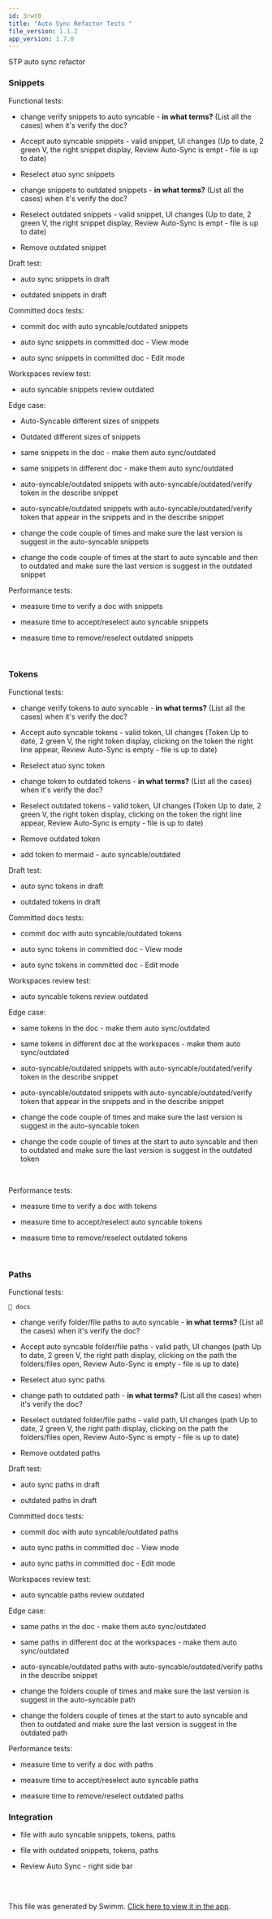 ```yaml
---
id: 3rwt0
title: "Auto Sync Refactor Tests "
file_version: 1.1.2
app_version: 1.7.0
---
```


STP auto sync refactor

### Snippets

Functional tests:

*   change verify snippets to auto syncable - **in what terms?** (List all the cases) when it's verify the doc?

*   Accept auto syncable snippets - valid snippet, UI changes (Up to date, 2 green V, the right snippet display, Review Auto-Sync is empt - file is up to date)

*   Reselect atuo sync snippets

*   change snippets to outdated snippets - **in what terms?** (List all the cases) when it's verify the doc?

*   Reselect outdated snippets - valid snippet, UI changes (Up to date, 2 green V, the right snippet display, Review Auto-Sync is empt - file is up to date)

*   Remove outdated snippet

Draft test:

*   auto sync snippets in draft

*   outdated snippets in draft

Committed docs tests:

*   commit doc with auto syncable/outdated snippets

*   auto sync snippets in committed doc - View mode

*   auto sync snippets in committed doc - Edit mode

Workspaces review test:

*   auto syncable snippets review outdated

Edge case:

*   Auto-Syncable different sizes of snippets

*   Outdated different sizes of snippets

*   same snippets in the doc - make them auto sync/outdated

*   same snippets in different doc - make them auto sync/outdated

*   auto-syncable/outdated snippets with auto-syncable/outdated/verify token in the describe snippet

*   auto-syncable/outdated snippets with auto-syncable/outdated/verify token that appear in the snippets and in the describe snippet

*   change the code couple of times and make sure the last version is suggest in the auto-syncable snippets

*   change the code couple of times at the start to auto syncable and then to outdated and make sure the last version is suggest in the outdated snippet

Performance tests:

*   measure time to verify a doc with snippets

*   measure time to accept/reselect auto syncable snippets

*   measure time to remove/reselect outdated snippets
<br/>

### Tokens

Functional tests:

*   change verify tokens to auto syncable - **in what terms?** (List all the cases) when it's verify the doc?

*   Accept auto syncable tokens - valid token, UI changes (Token Up to date, 2 green V, the right token display, clicking on the token the right line appear, Review Auto-Sync is empty - file is up to date)

*   Reselect atuo sync token

*   change token to outdated tokens - **in what terms?** (List all the cases) when it's verify the doc?

*   Reselect outdated tokens - valid token, UI changes (Token Up to date, 2 green V, the right token display, clicking on the token the right line appear, Review Auto-Sync is empty - file is up to date)

*   Remove outdated token

*   add token to mermaid - auto syncable/outdated

Draft test:

*   auto sync tokens in draft

*   outdated tokens in draft

Committed docs tests:

*   commit doc with auto syncable/outdated tokens

*   auto sync tokens in committed doc - View mode

*   auto sync tokens in committed doc - Edit mode

Workspaces review test:

*   auto syncable tokens review outdated

Edge case:

*   same tokens in the doc - make them auto sync/outdated

*   same tokens in different doc at the workspaces - make them auto sync/outdated

*   auto-syncable/outdated snippets with auto-syncable/outdated/verify token in the describe snippet

*   auto-syncable/outdated snippets with auto-syncable/outdated/verify token that appear in the snippets and in the describe snippet

*   change the code couple of times and make sure the last version is suggest in the auto-syncable token

*   change the code couple of times at the start to auto syncable and then to outdated and make sure the last version is suggest in the outdated token
<br/>

Performance tests:

*   measure time to verify a doc with tokens

*   measure time to accept/reselect auto syncable tokens

*   measure time to remove/reselect outdated tokens
<br/>

### Paths

Functional tests:

`📄 docs`

*   change verify folder/file paths to auto syncable - **in what terms?** (List all the cases) when it's verify the doc?

*   Accept auto syncable folder/file paths - valid path, UI changes (path Up to date, 2 green V, the right path display, clicking on the path the folders/files open, Review Auto-Sync is empty - file is up to date)

*   Reselect atuo sync paths

*   change path to outdated path - **in what terms?** (List all the cases) when it's verify the doc?

*   Reselect outdated folder/file paths - valid path, UI changes (path Up to date, 2 green V, the right path display, clicking on the path the folders/files open, Review Auto-Sync is empty - file is up to date)

*   Remove outdated paths

Draft test:

*   auto sync paths in draft

*   outdated paths in draft

Committed docs tests:

*   commit doc with auto syncable/outdated paths

*   auto sync paths in committed doc - View mode

*   auto sync paths in committed doc - Edit mode

Workspaces review test:

*   auto syncable paths review outdated

Edge case:

*   same paths in the doc - make them auto sync/outdated

*   same paths in different doc at the workspaces - make them auto sync/outdated

*   auto-syncable/outdated paths with auto-syncable/outdated/verify paths in the describe snippet

*   change the folders couple of times and make sure the last version is suggest in the auto-syncable path

*   change the folders couple of times at the start to auto syncable and then to outdated and make sure the last version is suggest in the outdated path

Performance tests:

*   measure time to verify a doc with paths

*   measure time to accept/reselect auto syncable paths

*   measure time to remove/reselect outdated paths

### Integration

*   file with auto syncable snippets, tokens, paths

*   file with outdated snippets, tokens, paths

*   Review Auto Sync - right side bar
<br/>

<br/>

This file was generated by Swimm. [Click here to view it in the app](https://swimm-web-app.web.app/repos/Z2l0aHViJTNBJTNBTm9hUmVwbyUzQSUzQU5vYW96ZXI=/docs/3rwt0).

